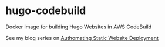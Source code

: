 # hugo-codebuild
Docker image for building Hugo Websites in AWS CodeBuild

See my blog series on [Authomating Static Website Deployment](http://computersfearme.com/post/automate-website-updates-part1/)


